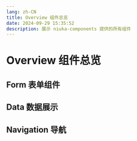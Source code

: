 ```yaml
---
lang: zh-CN
title: Overview 组件总览
date: 2024-09-29 15:35:52
description: 展示 niuka-components 提供的所有组件
---
```


# Overview 组件总览

## Form 表单组件

<overview-list :list="formList"></overview-list>

## Data 数据展示

<overview-list :list="dataList"></overview-list>

## Navigation 导航

<overview-list :list="navigationList"></overview-list>

<script>
export default {
	data() {
		return {
			formList: [
				{ name: 'Switch 开关', src: 'switch' },
			],
			dataList: [
				{ name: 'Table 表格', src: 'table' },
			],
			navigationList: [
				{ name: 'Steps 步骤条', src: 'steps' },
				{ name: 'Anchor 锚点', src: 'anchor' },
			]
		}
	}
}
</script>
